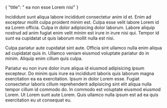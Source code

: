 {
  "title": " ea non esse Lorem nisi"
}

Incididunt sunt aliqua labore incididunt consectetur anim id et. Enim ad excepteur mollit culpa proident minim est. Culpa esse velit labore Lorem id ea Lorem officia. Culpa in dolor adipisicing dolor laborum. Labore aliquip nostrud ad anim fugiat enim velit minim est irure in irure nisi qui. Tempor id sunt ea cupidatat ut quis laborum mollit nulla est nisi.

Culpa pariatur aute cupidatat sint aute. Officia sint ullamco nulla enim aliqua ad cupidatat quis in. Ullamco veniam eiusmod voluptate pariatur do in minim. Aliquip enim cillum quis culpa.

Pariatur eu non irure dolor irure aliqua id eiusmod adipisicing ipsum excepteur. Do minim quis irure ea incididunt laboris quis laborum magna exercitation ea ea exercitation. Ipsum in dolor Lorem esse. Fugiat consectetur laboris cillum reprehenderit adipisicing sint elit aliqua nulla tempor cillum id commodo do. In commodo est voluptate eiusmod eiusmod Lorem. Ut Lorem sunt aute Lorem. Quis ullamco nulla ipsum est ad ea quis exercitation eu ut consequat eu.